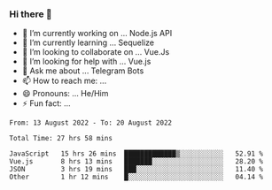 ### Hi there 👋

- 🔭 I’m currently working on ... Node.js API
- 🌱 I’m currently learning ... Sequelize
- 👯 I’m looking to collaborate on ... Vue.Js
- 🤔 I’m looking for help with ... Vue.js
- 💬 Ask me about ... Telegram Bots 
- 📫 How to reach me: ... 
- 😄 Pronouns: ... He/Him
- ⚡ Fun fact: ... 


<!--START_SECTION:waka-->

```text
From: 13 August 2022 - To: 20 August 2022

Total Time: 27 hrs 58 mins

JavaScript   15 hrs 26 mins  █████████████▒░░░░░░░░░░░   52.91 %
Vue.js       8 hrs 13 mins   ███████░░░░░░░░░░░░░░░░░░   28.20 %
JSON         3 hrs 19 mins   ███░░░░░░░░░░░░░░░░░░░░░░   11.40 %
Other        1 hr 12 mins    █░░░░░░░░░░░░░░░░░░░░░░░░   04.14 %
```

<!--END_SECTION:waka-->

<!--
**therealstein/therealstein** is a ✨ _special_ ✨ repository because its `README.md` (this file) appears on your GitHub profile.

Here are some ideas to get you started:

- 🔭 I’m currently working on ...
- 🌱 I’m currently learning ...
- 👯 I’m looking to collaborate on ...
- 🤔 I’m looking for help with ...
- 💬 Ask me about ...
- 📫 How to reach me: ...
- 😄 Pronouns: ...
- ⚡ Fun fact: ...
-->
